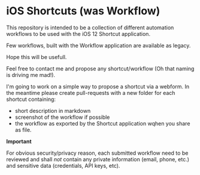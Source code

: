 # iOS Shortcuts (was Workflow)

This repository is intended to be a collection of different automation workflows to be
used with the iOS 12 Shortcut application.

Few workflows, built with the Workflow application are available as legacy.

Hope this will be usefull.

Feel free to contact me and propose any shortcut/workflow (Oh that naming is driving me mad!).

I'm going to work on a simple way to propose a shortcut via a webform.
In the meantime please create pull-requests with a new folder for each shortcut containing:

- short description in markdown
- screenshot of the workflow if possible
- the workflow as exported by the Shortcut application wqhen you share as file.

**Important**

For obvious security/privacy reason, each submitted workflow need to be reviewed and shall _not_ contain
any private information (email, phone, etc.) and sensitive data (credentials, API keys, etc).
